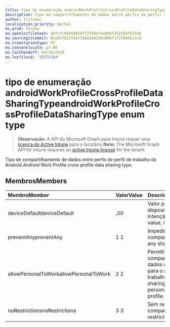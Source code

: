 ```yaml
---
title: tipo de enumeração androidWorkProfileCrossProfileDataSharingType
description: Tipo de compartilhamento de dados entre perfis de perfil de trabalho do Android.
author: tfitzmac
localization_priority: Normal
ms.prod: Intune
ms.openlocfilehash: ddfcfc6926005dff2f9befa400e5352d58f92b3b
ms.sourcegitcommit: 0ce657622f42c510a104156a96bf1f1f040bc1cd
ms.translationtype: MT
ms.contentlocale: pt-BR
ms.lasthandoff: 04/24/2019
ms.locfileid: "32575104"
---
```

# <a name="androidworkprofilecrossprofiledatasharingtype-enum-type"></a><span data-ttu-id="49bb8-103">tipo de enumeração androidWorkProfileCrossProfileDataSharingType</span><span class="sxs-lookup"><span data-stu-id="49bb8-103">androidWorkProfileCrossProfileDataSharingType enum type</span></span>

> <span data-ttu-id="49bb8-104">**Observação:** A API do Microsoft Graph para Intune requer uma [licença do Active Intune](https://go.microsoft.com/fwlink/?linkid=839381) para o locatário.</span><span class="sxs-lookup"><span data-stu-id="49bb8-104">**Note:** The Microsoft Graph API for Intune requires an [active Intune license](https://go.microsoft.com/fwlink/?linkid=839381) for the tenant.</span></span>

<span data-ttu-id="49bb8-105">Tipo de compartilhamento de dados entre perfis de perfil de trabalho do Android.</span><span class="sxs-lookup"><span data-stu-id="49bb8-105">Android Work Profile cross profile data sharing type.</span></span>

## <a name="members"></a><span data-ttu-id="49bb8-106">Membros</span><span class="sxs-lookup"><span data-stu-id="49bb8-106">Members</span></span>
|<span data-ttu-id="49bb8-107">Membro</span><span class="sxs-lookup"><span data-stu-id="49bb8-107">Member</span></span>|<span data-ttu-id="49bb8-108">Valor</span><span class="sxs-lookup"><span data-stu-id="49bb8-108">Value</span></span>|<span data-ttu-id="49bb8-109">Descrição</span><span class="sxs-lookup"><span data-stu-id="49bb8-109">Description</span></span>|
|:---|:---|:---|
|<span data-ttu-id="49bb8-110">deviceDefault</span><span class="sxs-lookup"><span data-stu-id="49bb8-110">deviceDefault</span></span>|<span data-ttu-id="49bb8-111">,0</span><span class="sxs-lookup"><span data-stu-id="49bb8-111">0</span></span>|<span data-ttu-id="49bb8-112">Valor padrão do dispositivo, sem intenção.</span><span class="sxs-lookup"><span data-stu-id="49bb8-112">Device default value, no intent.</span></span>|
|<span data-ttu-id="49bb8-113">preventAny</span><span class="sxs-lookup"><span data-stu-id="49bb8-113">preventAny</span></span>|<span data-ttu-id="49bb8-114">1 </span><span class="sxs-lookup"><span data-stu-id="49bb8-114">1</span></span>|<span data-ttu-id="49bb8-115">Impedir qualquer compartilhamento.</span><span class="sxs-lookup"><span data-stu-id="49bb8-115">Prevent any sharing.</span></span>|
|<span data-ttu-id="49bb8-116">allowPersonalToWork</span><span class="sxs-lookup"><span data-stu-id="49bb8-116">allowPersonalToWork</span></span>|<span data-ttu-id="49bb8-117">2 </span><span class="sxs-lookup"><span data-stu-id="49bb8-117">2</span></span>|<span data-ttu-id="49bb8-118">Permitir solicitação de compartilhamento de dados do perfil pessoal para o perfil de trabalho.</span><span class="sxs-lookup"><span data-stu-id="49bb8-118">Allow data sharing request from personal profile to work profile.</span></span>|
|<span data-ttu-id="49bb8-119">noRestrictions</span><span class="sxs-lookup"><span data-stu-id="49bb8-119">noRestrictions</span></span>|<span data-ttu-id="49bb8-120">3 </span><span class="sxs-lookup"><span data-stu-id="49bb8-120">3</span></span>|<span data-ttu-id="49bb8-121">Sem restrições no compartilhamento.</span><span class="sxs-lookup"><span data-stu-id="49bb8-121">No restrictions on sharing.</span></span>|



